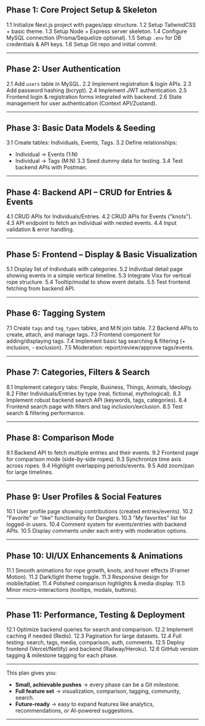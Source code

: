 ## **Phase 1: Core Project Setup & Skeleton**

1.1 Initialize Next.js project with pages/app structure.
1.2 Setup TailwindCSS + basic theme.
1.3 Setup Node + Express server skeleton.
1.4 Configure MySQL connection (Prisma/Sequelize optional).
1.5 Setup `.env` for DB credentials & API keys.
1.6 Setup Git repo and initial commit.

---

## **Phase 2: User Authentication**

2.1 Add `users` table in MySQL.
2.2 Implement registration & login APIs.
2.3 Add password hashing (bcrypt).
2.4 Implement JWT authentication.
2.5 Frontend login & registration forms integrated with backend.
2.6 State management for user authentication (Context API/Zustand).

---

## **Phase 3: Basic Data Models & Seeding**

3.1 Create tables: Individuals, Events, Tags.
3.2 Define relationships:

* Individual → Events (1\:N)
* Individual → Tags (M\:N)
  3.3 Seed dummy data for testing.
  3.4 Test backend APIs with Postman.

---

## **Phase 4: Backend API – CRUD for Entries & Events**

4.1 CRUD APIs for Individuals/Entries.
4.2 CRUD APIs for Events ("knots").
4.3 API endpoint to fetch an individual with nested events.
4.4 Input validation & error handling.

---

## **Phase 5: Frontend – Display & Basic Visualization**

5.1 Display list of Individuals with categories.
5.2 Individual detail page showing events in a simple vertical timeline.
5.3 Integrate Visx for vertical rope structure.
5.4 Tooltip/modal to show event details.
5.5 Test frontend fetching from backend API.

---

## **Phase 6: Tagging System**

7.1 Create `tags` and `tag_types` tables, and M\:N join table.
7.2 Backend APIs to create, attach, and manage tags.
7.3 Frontend component for adding/displaying tags.
7.4 Implement basic tag searching & filtering (+ inclusion, - exclusion).
7.5 Moderation: report/review/approve tags/events.

---

## **Phase 7: Categories, Filters & Search**

8.1 Implement category tabs: People, Business, Things, Animals, Ideology.
8.2 Filter Individuals/Entries by type (real, fictional, mythological).
8.3 Implement robust backend search API (keywords, tags, categories).
8.4 Frontend search page with filters and tag inclusion/exclusion.
8.5 Test search & filtering performance.

---

## **Phase 8: Comparison Mode**

9.1 Backend API to fetch multiple entries and their events.
9.2 Frontend page for comparison mode (side-by-side ropes).
9.3 Synchronize time axis across ropes.
9.4 Highlight overlapping periods/events.
9.5 Add zoom/pan for large timelines.

---

## **Phase 9: User Profiles & Social Features**

10.1 User profile page showing contributions (created entries/events).
10.2 "Favorite" or "like" functionality for Danglers.
10.3 "My favorites" list for logged-in users.
10.4 Comment system for events/entries with backend APIs.
10.5 Display comments under each entry with moderation options.

---

## **Phase 10: UI/UX Enhancements & Animations**

11.1 Smooth animations for rope growth, knots, and hover effects (Framer Motion).
11.2 Dark/light theme toggle.
11.3 Responsive design for mobile/tablet.
11.4 Polished comparison highlights & media display.
11.5 Minor micro-interactions (tooltips, modals, buttons).

---

## **Phase 11: Performance, Testing & Deployment**

12.1 Optimize backend queries for search and comparison.
12.2 Implement caching if needed (Redis).
12.3 Pagination for large datasets.
12.4 Full testing: search, tags, media, comparison, auth, comments.
12.5 Deploy frontend (Vercel/Netlify) and backend (Railway/Heroku).
12.6 GitHub version tagging & milestone tagging for each phase.

---

This plan gives you:

* **Small, achievable pushes** → every phase can be a Git milestone.
* **Full feature set** → visualization, comparison, tagging, community, search.
* **Future-ready** → easy to expand features like analytics, recommendations, or AI-powered suggestions.

---